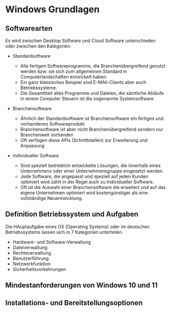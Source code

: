 # Windows Grundlagen
## Softwarearten 
Es wird zwischen Desktop Software und Cloud Software unterschieden oder zwischen den Kategorien:
+ Standardsoftware
    + Alle fertigen Softwareprogramme, die Branchenübergreifend genutzt werden bzw. sie sich zum allgemeinen Standard in Computerlandschaften entwickelt haben.  
    + Ein ganz klassisches Beispiel sind E-MAil-Clients aber auch Betriebssysteme.  
    + Die Gesamtheit alles Programme und Dateien, die sämtliche Abläufe in einem Computer Steuern ist die sogenannte Systemsoftware

+ Branchensoftware
    + Ähnlich der Standardsoftware ist Branchensoftware ein fertiges und vorhandenes Softwareprodukt
    + Branchensoftware ist aber nicht Branchenübergreifend sondern nur Branchenweit vorhanden
    + Oft verfügen diese APIs (Schnittstellen) zur Erweiterung und Anpassung

+ Individueller Software
     + Sind speziell betrieblich entwickelte Lösungen, die innerhalb eines Unternehmens oder einer Unternehmensgruppe eingesetzt werden.
     + Jede Software, die angepasst und speziell auf jeden Kunden optimiert wird zählt in der Regel auch zu Individueller Software.
     + Oft ist die Auswahl einer Branchensoftware die erweitert und auf das eigene Unternehmen optimiert wird kostengünstiger als eine vollständige Neuentwicklung.

## Definition Betriebssystem und Aufgaben
Die HAuptaufgabe eines OS (Operating Systems) oder im deutschen Betriebssystems lassen sich in 7 Kategorien unterteilen.
+ Hardware- und Software-Verwaltung
+ Dateiverwaltung
+ Rechteverwaltung
+ Benutzerführung
+ Netzwerkfunktion
+ Sicherheitsvorkehrungen
## Mindestanforderungen von Windows 10 und 11
## Installations- und Bereitstellungsoptionen



